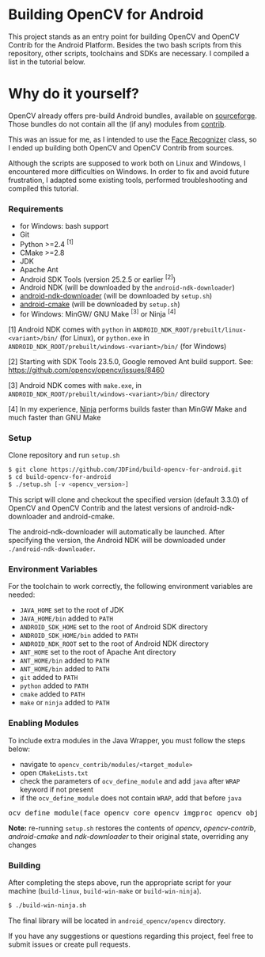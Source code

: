 # Building OpenCV for Android
This project stands as an entry point for building OpenCV and OpenCV Contrib for the Android Platform.
Besides the two bash scripts from this repository, other scripts, toolchains and SDKs are necessary. I compiled a list in the tutorial below.

# Why do it yourself?
OpenCV already offers pre-build Android bundles, available on [sourceforge](https://sourceforge.net/projects/opencvlibrary/files/opencv-android/). Those bundles do not contain all the (if any) modules from [contrib](https://github.com/opencv/opencv_contrib).

This was an issue for me, as I intended to use the [Face Recognizer](http://docs.opencv.org/2.4/modules/contrib/doc/facerec/index.html) class, so I ended up building both OpenCV and OpenCV Contrib from sources.

Although the scripts are supposed to work both on Linux and Windows, I encountered more difficulties on Windows.
In order to fix and avoid future frustration, I adapted some existing tools, performed troubleshooting and compiled this tutorial.

### Requirements
 - for Windows: bash support 
 - Git
 - Python >=2.4 <sup>[1]</sup>
 - CMake >=2.8
 - JDK
 - Apache Ant
 - Android SDK Tools (version 25.2.5 or earlier <sup>[2]</sup>)
 - Android NDK (will be downloaded by the `android-ndk-downloader`)
 - [android-ndk-downloader](https://github.com/JDFind/android-ndk-downloader) (will be downloaded by `setup.sh`)
 - [android-cmake](https://github.com/JDFind/android-cmake.git) (will be downloaded by `setup.sh`)
 - for Windows: MinGW/ GNU Make <sup>[3]</sup> or Ninja <sup>[4]</sup>
 
[1] Android NDK comes with `python` in `ANDROID_NDK_ROOT/prebuilt/linux-<variant>/bin/` (for Linux), or `python.exe` in `ANDROID_NDK_ROOT/prebuilt/windows-<variant>/bin/` (for Windows)
 
[2] Starting with SDK Tools 23.5.0, Google removed Ant build support. See: https://github.com/opencv/opencv/issues/8460

[3] Android NDK comes with `make.exe`, in `ANDROID_NDK_ROOT/prebuilt/windows-<variant>/bin/` directory 

[4] In my experience, [Ninja](https://github.com/ninja-build/ninja) performs builds faster than MinGW Make and much faster than GNU Make
 

### Setup
Clone repository and run `setup.sh`

```sh
$ git clone https://github.com/JDFind/build-opencv-for-android.git
$ cd build-opencv-for-android
$ ./setup.sh [-v <opencv_version>]
```

This script will clone and checkout the specified version (default 3.3.0) of OpenCV and OpenCV Contrib and the latest versions of android-ndk-downloader and android-cmake.

The android-ndk-downloader will automatically be launched. After specifying the version, the Android NDK will be downloaded under `./android-ndk-downloader`.

### Environment Variables
For the toolchain to work correctly, the following environment variables are needed:
- `JAVA_HOME` set to the root of JDK
- `JAVA_HOME/bin` added to `PATH`
- `ANDROID_SDK_HOME` set to the root of Android SDK directory
- `ANDROID_SDK_HOME/bin` added to `PATH`
- `ANDROID_NDK_ROOT` set to the root of Android NDK directory
- `ANT_HOME` set to the root of Apache Ant directory
- `ANT_HOME/bin` added to `PATH`
- `ANT_HOME/bin` added to `PATH`
- `git` added to `PATH`
- `python` added to `PATH`
- `cmake` added to `PATH`
- `make` or `ninja` added to `PATH`

### Enabling Modules
To include extra modules in the Java Wrapper, you must follow the steps below:
- navigate to `opencv_contrib/modules/<target_module>`
- open `CMakeLists.txt`
- check the parameters of `ocv_define_module` and add `java` after `WRAP` keyword if not present
- if the `ocv_define_module` does not contain `WRAP`, add that before `java`
<pre>
ocv_define_module(face opencv_core opencv_imgproc opencv_objdetect <b>WRAP</b> python <b>java</b>)
</pre>

**Note:** re-running `setup.sh` restores the contents of *opencv*, *opencv-contrib*, *android-cmake* and *ndk-downloader* to their original state, overriding any changes

### Building
After completing the steps above, run the appropriate script for your machine (`build-linux`, `build-win-make` or `build-win-ninja`).
```sh
$ ./build-win-ninja.sh
```
The final library will be located in `android_opencv/opencv` directory.

If you have any suggestions or questions regarding this project, feel free to submit issues or create pull requests.
